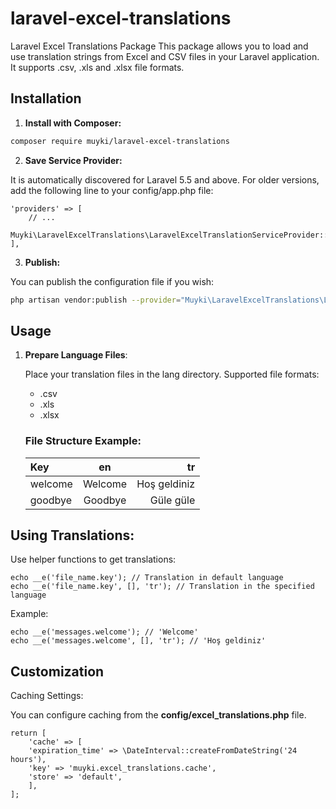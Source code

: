 # laravel-excel-translations

Laravel Excel Translations Package
This package allows you to load and use translation strings from Excel and CSV files in your Laravel application. It supports .csv, .xls and .xlsx file formats.

## Installation

1. **Install with Composer:**
```bash
composer require muyki/laravel-excel-translations
```

2. **Save Service Provider:**

It is automatically discovered for Laravel 5.5 and above. For older versions, add the following line to your config/app.php file:

```
'providers' => [
    // ...
    Muyki\LaravelExcelTranslations\LaravelExcelTranslationServiceProvider::class,
],
```

3. **Publish:**

You can publish the configuration file if you wish:

```bash
php artisan vendor:publish --provider="Muyki\LaravelExcelTranslations\LaravelExcelTranslationServiceProvider" --tag="config"
```

## Usage

1. **Prepare Language Files**:

   Place your translation files in the lang directory. Supported file formats:
    - .csv
    - .xls
    - .xlsx
    
    ### **File Structure Example**:

    | Key     | en      | tr           |
    |:--------|:-------:|-------------:|
    | welcome | Welcome | Hoş geldiniz |
    | goodbye | Goodbye | Güle güle    |

## Using Translations:

Use helper functions to get translations:

```
echo __e('file_name.key'); // Translation in default language
echo __e('file_name.key', [], 'tr'); // Translation in the specified language
```

Example:

```
echo __e('messages.welcome'); // 'Welcome'
echo __e('messages.welcome', [], 'tr'); // 'Hoş geldiniz'
```

## Customization

Caching Settings:

You can configure caching from the **config/excel_translations.php** file.

```
return [
    'cache' => [
    'expiration_time' => \DateInterval::createFromDateString('24 hours'),
    'key' => 'muyki.excel_translations.cache',
    'store' => 'default',
    ],
];
```
